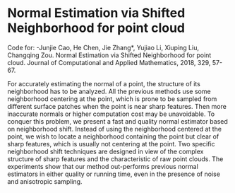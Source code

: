 # Normal Estimation via Shifted Neighborhood for point cloud

Code for:
-Junjie Cao, He Chen, Jie Zhang*, Yujiao Li, Xiuping Liu, Changqing Zou. Normal Estimation via Shifted Neighborhood for point cloud. Journal of Computational and Applied Mathematics, 2018, 329, 57-67.

For accurately estimating the normal of a point, the structure of its neighborhood has to be
analyzed. All the previous methods use some neighborhood centering at the point, which is
prone to be sampled from different surface patches when the point is near sharp features.
Then more inaccurate normals or higher computation cost may be unavoidable. To conquer
this problem, we present a fast and quality normal estimator based on neighborhood shift.
Instead of using the neighborhood centered at the point, we wish to locate a neighborhood
containing the point but clear of sharp features, which is usually not centering at the point.
Two specific neighborhood shift techniques are designed in view of the complex structure
of sharp features and the characteristic of raw point clouds. The experiments show that our
method out-performs previous normal estimators in either quality or running time, even
in the presence of noise and anisotropic sampling.
